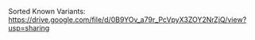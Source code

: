 Sorted Known Variants: https://drive.google.com/file/d/0B9YOv_a79r_PcVpyX3ZOY2NrZjQ/view?usp=sharing
